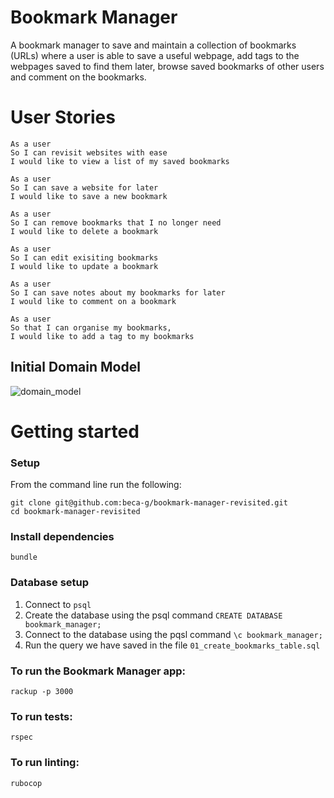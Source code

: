 Bookmark Manager
================

A bookmark manager to save and maintain a collection of bookmarks (URLs) where a user is able to save a useful webpage, add tags to the webpages saved to find them later, browse saved bookmarks of other users and comment on the bookmarks. 

User Stories
============
```
As a user
So I can revisit websites with ease
I would like to view a list of my saved bookmarks
```
```
As a user 
So I can save a website for later
I would like to save a new bookmark
```
```
As a user 
So I can remove bookmarks that I no longer need
I would like to delete a bookmark
```
```
As a user 
So I can edit exisiting bookmarks 
I would like to update a bookmark
```
```
As a user 
So I can save notes about my bookmarks for later
I would like to comment on a bookmark
```
```
As a user 
So that I can organise my bookmarks,
I would like to add a tag to my bookmarks
```

## Initial Domain Model
![domain_model](https://i.imgur.com/I622wp4.png)

Getting started
================

### Setup

From the command line run the following:
```
git clone git@github.com:beca-g/bookmark-manager-revisited.git
cd bookmark-manager-revisited
```
### Install dependencies
```
bundle
```

### Database setup
1. Connect to `psql`
2. Create the database using the psql command `CREATE DATABASE bookmark_manager;`
3. Connect to the database using the pqsl command `\c bookmark_manager;`
4. Run the query we have saved in the file `01_create_bookmarks_table.sql`

### To run the Bookmark Manager app:
```
rackup -p 3000
```

### To run tests:
```
rspec
```

### To run linting:
```
rubocop
```

